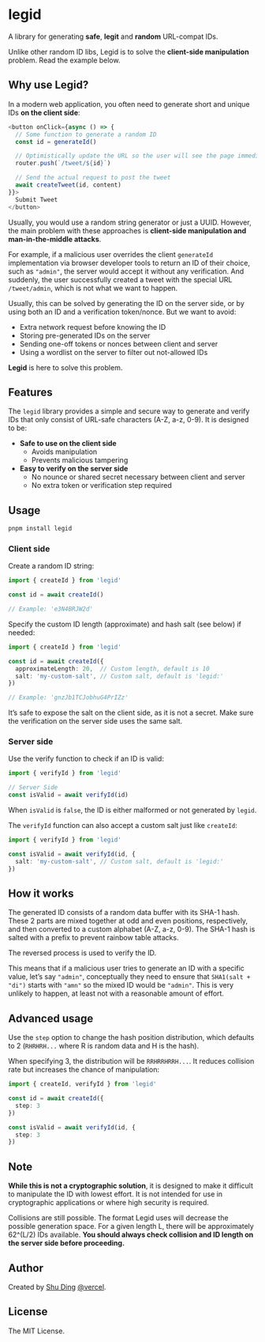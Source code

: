 # legid

A library for generating __safe__, __legit__ and __random__ URL-compat IDs.

Unlike other random ID libs, Legid is to solve the __client-side manipulation__ problem. Read the example below.

## Why use Legid?

In a modern web application, you often need to generate short and unique IDs
__on the client side__:

```typescript
<button onClick={async () => {
  // Some function to generate a random ID
  const id = generateId()

  // Optimistically update the URL so the user will see the page immediately
  router.push(`/tweet/${id}`)

  // Send the actual request to post the tweet
  await createTweet(id, content)
}}>
  Submit Tweet
</button>
```

Usually, you would use a random string generator or just a UUID. However, the
main problem with these approaches is __client-side manipulation and man-in-the-middle
attacks__.

For example, if a malicious user overrides the client `generateId` implementation
via browser developer tools to return an ID of their choice, such as `"admin"`, the server
would accept it without any verification. And suddenly, the user successfully created a tweet
with the special URL `/tweet/admin`, which is not what we want to happen.

Usually, this can be solved by generating the ID on the server side, or by using
both an ID and a verification token/nonce. But we want to avoid:

- Extra network request before knowing the ID
- Storing pre-generated IDs on the server
- Sending one-off tokens or nonces between client and server
- Using a wordlist on the server to filter out not-allowed IDs

__Legid__ is here to solve this problem.

## Features

The `legid` library provides a simple and secure way to generate and verify IDs that
only consist of URL-safe characters (A-Z, a-z, 0-9). It is designed to be:

- **Safe to use on the client side**
  - Avoids manipulation
  - Prevents malicious tampering
- **Easy to verify on the server side**
  - No nounce or shared secret necessary between client and server
  - No extra token or verification step required

## Usage

```bash
pnpm install legid
```

### Client side

Create a random ID string:

```typescript
import { createId } from 'legid'

const id = await createId()

// Example: 'e3N4BRJW2d'
```

Specify the custom ID length (approximate) and hash salt (see below) if needed:

```typescript
import { createId } from 'legid'

const id = await createId({
  approximateLength: 20,  // Custom length, default is 10
  salt: 'my-custom-salt', // Custom salt, default is 'legid:'
})

// Example: 'gnzJb1TCJobhuG4PrIZz'
```

It’s safe to expose the salt on the client side, as it is not a secret. Make
sure the verification on the server side uses the same salt.

### Server side

Use the verify function to check if an ID is valid:

```typescript
import { verifyId } from 'legid'

// Server Side
const isValid = await verifyId(id)
```

When `isValid` is `false`, the ID is either malformed or not generated by `legid`.

The `verifyId` function can also accept a custom salt just like `createId`:

```typescript
import { verifyId } from 'legid'

const isValid = await verifyId(id, {
  salt: 'my-custom-salt', // Custom salt, default is 'legid:'
})
```

## How it works

The generated ID consists of a random data buffer with its SHA-1 hash. These 2 parts
are mixed together at odd and even positions, respectively, and then converted to a custom
alphabet (A-Z, a-z, 0-9). The SHA-1 hash is salted with a prefix to prevent rainbow table attacks.

The reversed process is used to verify the ID.

This means that if a malicious user tries to generate an ID with a specific value,
let’s say `"admin"`, conceptually they need to ensure that `SHA1(salt + "di")` starts with `"amn"` so the mixed ID would be `"admin"`. This is very unlikely to happen, at least not with a reasonable amount of effort.

## Advanced usage

Use the `step` option to change the hash position distribution, which defaults to 2 (`RHRHRH...` where R is random data and H is the hash).

When specifying 3, the distribution will be `RRHRRHRRH...`. It reduces collision rate but increases the chance of manipulation:

```typescript
import { createId, verifyId } from 'legid'

const id = await createId({
  step: 3
})

const isValid = await verifyId(id, {
  step: 3
})
```

## Note

**While this is not a cryptographic solution**, it is designed to make it difficult
to manipulate the ID with lowest effort. It is not intended for use in
cryptographic applications or where high security is required.

Collisions are still possible. The format Legid uses will decrease the possible generation space. For a given length L, there will be approximately 62^(L/2) IDs available. __You should always check collision and ID length on the server side before proceeding.__

## Author

Created by [Shu Ding](https://x.com/shuding_) [@vercel](https://vercel.com).

## License

The MIT License.
